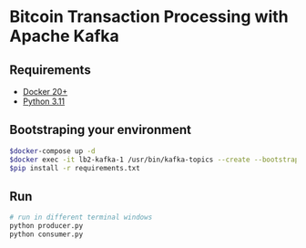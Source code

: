 # Bitcoin Transaction Processing with Apache Kafka

## Requirements
 * [Docker 20+](https://www.docker.com/get-started)
 * [Python 3.11](https://www.python.org/downloads/release/python-3115/)

## Bootstraping your environment
```bash
$docker-compose up -d
$docker exec -it lb2-kafka-1 /usr/bin/kafka-topics --create --bootstrap-server localhost:9092 --replication-factor 1 --partitions 1 --topic bitcoin_transaction
$pip install -r requirements.txt
```
## Run
```bash
# run in different terminal windows
python producer.py
python consumer.py
```
